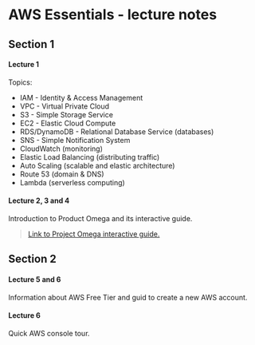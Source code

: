 # AWS Essentials - lecture notes

## Section 1

#### Lecture 1

Topics:
- IAM - Identity & Access Management
-	VPC - Virtual Private Cloud
-	S3 - Simple Storage Service
-	EC2 - Elastic Cloud Compute
-	RDS/DynamoDB - Relational Database Service (databases)
- SNS - Simple Notification System
- CloudWatch (monitoring)
- Elastic Load Balancing (distributing traffic)
- Auto Scaling (scalable and elastic architecture)
- Route 53 (domain & DNS)
- Lambda (serverless computing)

#### Lecture 2, 3 and 4

Introduction to Product Omega and its interactive guide.

> [Link to Project Omega interactive guide.](https://www.lucidchart.com/documents/view/703f6119-4838-4bbb-bc7e-be2fb75e89e5/0)

## Section 2

#### Lecture 5 and 6

Information about AWS Free Tier and guid to create a new AWS account.

#### Lecture 6

Quick AWS console tour.
